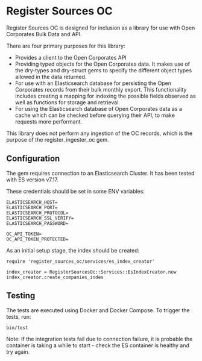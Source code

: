 # Register Sources OC

Register Sources OC is designed for inclusion as a library for use with Open Corporates Bulk Data and API.

There are four primary purposes for this library:

- Provides a client to the Open Corporates API
- Providing typed objects for the Open Corporates data. It makes use of the dry-types and dry-struct gems to specify the different object types allowed in the data returned.
- For use with an Elasticsearch database for
persisting the Open Corporates records from their bulk monthly export. This functionality includes creating a mapping for indexing the possible fields observed as well as functions for storage and retrieval.
- For using the Elasticsearch database of Open Corporates data as a cache which can be checked before querying their API, to make requests more performant.

This library does not perform any ingestion of the OC records, which is the purpose of the register_ingester_oc gem.

## Configuration

The gem requires connection to an Elasticsearch Cluster. It has been tested with ES version v7.17.

These credentials should be set in some ENV variables:
```
ELASTICSEARCH_HOST=
ELASTICSEARCH_PORT=
ELASTICSEARCH_PROTOCOL=
ELASTICSEARCH_SSL_VERIFY=
ELASTICSEARCH_PASSWORD=

OC_API_TOKEN=
OC_API_TOKEN_PROTECTED=
```

As an initial setup stage, the index should be created:
```
require 'register_sources_oc/services/es_index_creator'

index_creator = RegisterSourcesOc::Services::EsIndexCreator.new
index_creator.create_companies_index
```

## Testing

The tests are executed using Docker and Docker Compose. To trigger the tests, run:
```
bin/test
```

Note: If the integration tests fail due to connection failure, it is probable the container is taking a while to start - check the ES container is healthy and try again.
